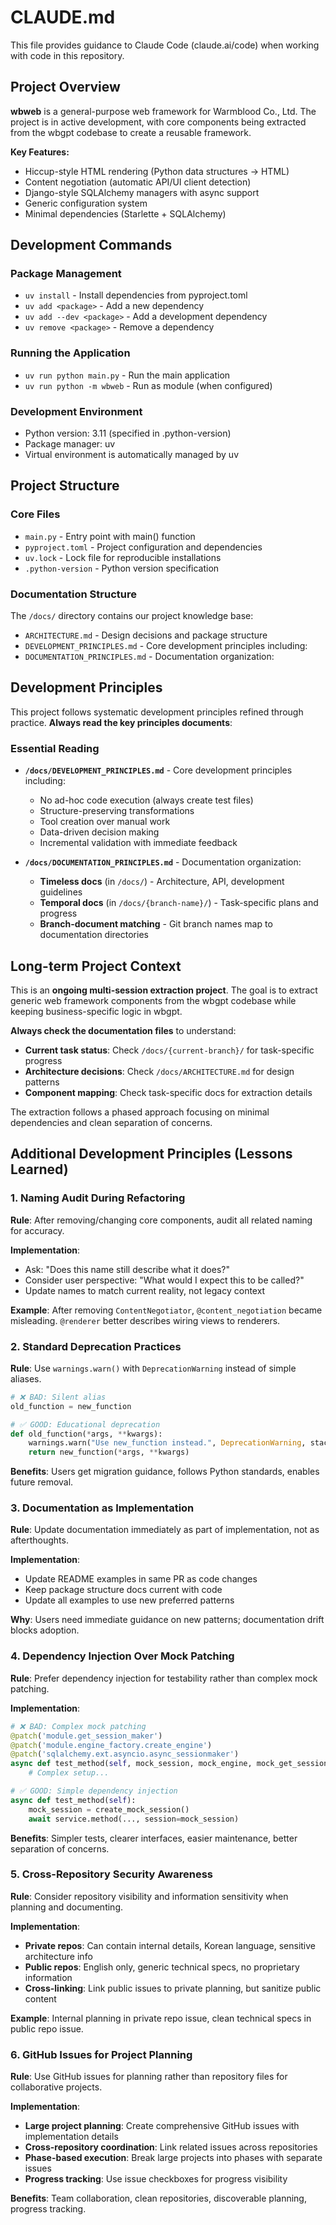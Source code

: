 # CLAUDE.md

This file provides guidance to Claude Code (claude.ai/code) when working with code in this repository.

## Project Overview

**wbweb** is a general-purpose web framework for Warmblood Co., Ltd. The project is in active development, with core components being extracted from the wbgpt codebase to create a reusable framework.

**Key Features:**
- Hiccup-style HTML rendering (Python data structures → HTML)
- Content negotiation (automatic API/UI client detection) 
- Django-style SQLAlchemy managers with async support
- Generic configuration system
- Minimal dependencies (Starlette + SQLAlchemy)

## Development Commands

### Package Management
- `uv install` - Install dependencies from pyproject.toml
- `uv add <package>` - Add a new dependency  
- `uv add --dev <package>` - Add a development dependency
- `uv remove <package>` - Remove a dependency

### Running the Application
- `uv run python main.py` - Run the main application
- `uv run python -m wbweb` - Run as module (when configured)

### Development Environment
- Python version: 3.11 (specified in .python-version)
- Package manager: uv
- Virtual environment is automatically managed by uv

## Project Structure

### Core Files
- `main.py` - Entry point with main() function
- `pyproject.toml` - Project configuration and dependencies
- `uv.lock` - Lock file for reproducible installations
- `.python-version` - Python version specification

### Documentation Structure
The `/docs/` directory contains our project knowledge base:

- `ARCHITECTURE.md` - Design decisions and package structure
- `DEVELOPMENT_PRINCIPLES.md` - Core development principles including:
- `DOCUMENTATION_PRINCIPLES.md` - Documentation organization:

## Development Principles

This project follows systematic development principles refined through practice. **Always read the key principles documents**:

### Essential Reading
- **`/docs/DEVELOPMENT_PRINCIPLES.md`** - Core development principles including:
  - No ad-hoc code execution (always create test files)  
  - Structure-preserving transformations
  - Tool creation over manual work
  - Data-driven decision making
  - Incremental validation with immediate feedback

- **`/docs/DOCUMENTATION_PRINCIPLES.md`** - Documentation organization:
  - **Timeless docs** (in `/docs/`) - Architecture, API, development guidelines
  - **Temporal docs** (in `/docs/{branch-name}/`) - Task-specific plans and progress
  - **Branch-document matching** - Git branch names map to documentation directories

## Long-term Project Context

This is an **ongoing multi-session extraction project**. The goal is to extract generic web framework components from the wbgpt codebase while keeping business-specific logic in wbgpt.

**Always check the documentation files** to understand:
- **Current task status**: Check `/docs/{current-branch}/` for task-specific progress
- **Architecture decisions**: Check `/docs/ARCHITECTURE.md` for design patterns
- **Component mapping**: Check task-specific docs for extraction details

The extraction follows a phased approach focusing on minimal dependencies and clean separation of concerns.

## Additional Development Principles (Lessons Learned)

### 1. **Naming Audit During Refactoring**
**Rule**: After removing/changing core components, audit all related naming for accuracy.

**Implementation**:
- Ask: "Does this name still describe what it does?"
- Consider user perspective: "What would I expect this to be called?"
- Update names to match current reality, not legacy context

**Example**: After removing `ContentNegotiator`, `@content_negotiation` became misleading. `@renderer` better describes wiring views to renderers.

### 2. **Standard Deprecation Practices**
**Rule**: Use `warnings.warn()` with `DeprecationWarning` instead of simple aliases.

```python
# ❌ BAD: Silent alias
old_function = new_function

# ✅ GOOD: Educational deprecation
def old_function(*args, **kwargs):
    warnings.warn("Use new_function instead.", DeprecationWarning, stacklevel=2)
    return new_function(*args, **kwargs)
```

**Benefits**: Users get migration guidance, follows Python standards, enables future removal.

### 3. **Documentation as Implementation**
**Rule**: Update documentation immediately as part of implementation, not as afterthoughts.

**Implementation**:
- Update README examples in same PR as code changes
- Keep package structure docs current with code
- Update all examples to use new preferred patterns

**Why**: Users need immediate guidance on new patterns; documentation drift blocks adoption.

### 4. **Dependency Injection Over Mock Patching**
**Rule**: Prefer dependency injection for testability rather than complex mock patching.

**Implementation**:
```python
# ❌ BAD: Complex mock patching
@patch('module.get_session_maker')
@patch('module.engine_factory.create_engine') 
@patch('sqlalchemy.ext.asyncio.async_sessionmaker')
async def test_method(self, mock_session, mock_engine, mock_get_session):
    # Complex setup...

# ✅ GOOD: Simple dependency injection
async def test_method(self):
    mock_session = create_mock_session()
    await service.method(..., session=mock_session)
```

**Benefits**: Simpler tests, clearer interfaces, easier maintenance, better separation of concerns.

### 5. **Cross-Repository Security Awareness**
**Rule**: Consider repository visibility and information sensitivity when planning and documenting.

**Implementation**:
- **Private repos**: Can contain internal details, Korean language, sensitive architecture info
- **Public repos**: English only, generic technical specs, no proprietary information
- **Cross-linking**: Link public issues to private planning, but sanitize public content

**Example**: Internal planning in private repo issue, clean technical specs in public repo issue.

### 6. **GitHub Issues for Project Planning**
**Rule**: Use GitHub issues for planning rather than repository files for collaborative projects.

**Implementation**:
- **Large project planning**: Create comprehensive GitHub issues with implementation details
- **Cross-repository coordination**: Link related issues across repositories  
- **Phase-based execution**: Break large projects into phases with separate issues
- **Progress tracking**: Use issue checkboxes for progress visibility

**Benefits**: Team collaboration, clean repositories, discoverable planning, progress tracking.

